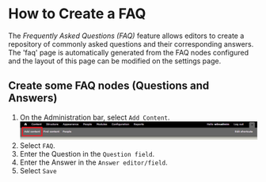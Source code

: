 # How to Create a FAQ
The *Frequently Asked Questions (FAQ)* feature allows editors to create a repository of commonly asked questions and their corresponding answers. The 'faq' page is automatically generated from the FAQ nodes configured and the layout of this page can be modified on the settings page.

## Create some FAQ nodes (Questions and Answers)
1. On the Administration bar, select `Add Content`. ![Add Content Highlighted](images/ambac.png)
2. Select `FAQ`.
3. Enter the Question in the `Question field`.
4. Enter the Answer in the `Answer editor/field`.
5. Select `Save`
